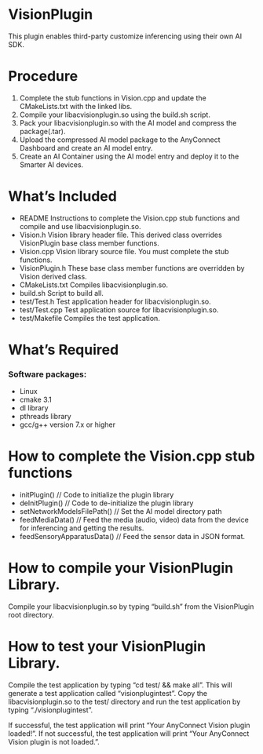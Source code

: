 # VisionPlugin
This plugin enables third-party customize inferencing using their own AI SDK.

# Procedure

1. Complete the stub functions in Vision.cpp and update the CMakeLists.txt with the linked libs.
2. Compile your libacvisionplugin.so using the build.sh script.
3. Pack your libacvisionplugin.so with the AI model and compress the package(.tar).
4. Upload the compressed AI model package to the AnyConnect Dashboard and create an AI model entry.
5. Create an AI Container using the AI model entry and deploy it to the Smarter AI devices.


# What’s Included

- README		Instructions to complete the Vision.cpp stub functions and compile and use libacvisionplugin.so.
- Vision.h		Vision library header file.  This derived class overrides VisionPlugin base class member functions.
- Vision.cpp		Vision library source file.  You must complete the stub functions.
- VisionPlugin.h	These base class member functions are overridden by Vision derived class.
- CMakeLists.txt		Compiles libacvisionplugin.so.
- build.sh       Script to build all.
- test/Test.h		Test application header for libacvisionplugin.so.
- test/Test.cpp		Test application source for libacvisionplugin.so.
- test/Makefile		Compiles the test application.


# What’s Required

### Software packages:
- Linux
- cmake 3.1
- dl library
- pthreads library 
- gcc/g++ version 7.x or higher




# How to complete the Vision.cpp stub functions
- initPlugin() // Code to initialize the plugin library
- deInitPlugin() // Code to de-initialize the plugin library
- setNetworkModelsFilePath() // Set the AI model directory path
- feedMediaData() // Feed the media (audio, video) data from the device for inferencing and getting the results.
- feedSensoryApparatusData() // Feed the sensor data in JSON format.


# How to compile your VisionPlugin Library.

Compile your libacvisionplugin.so by typing “build.sh” from the VisionPlugin root directory.


# How to test your VisionPlugin Library.

Compile the test application by typing “cd test/ && make all”.  This will generate a test application called “visionplugintest”.  Copy the libacvisionplugin.so to the test/ directory and run the test application by typing “./visionplugintest”.  

If successful, the test application will print “Your AnyConnect Vision plugin loaded!”.  If not successful, the test application will print “Your AnyConnect Vision plugin is not loaded.”.
